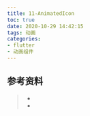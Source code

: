 ```yaml
---
title: 11-AnimatedIcon
toc: true
date: 2020-10-29 14:42:15
tags: 动画
categories:
- flutter
- 动画组件
---
```






## 参考资料
> - []()
> - []()
